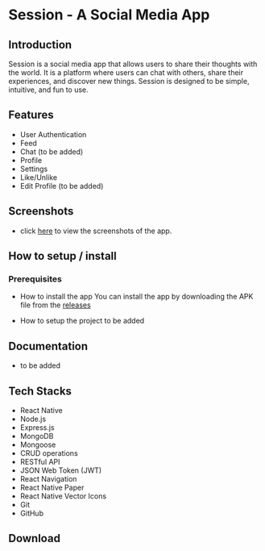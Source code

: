 # Session - A Social Media App

## Introduction
Session is a social media app that allows users to share their thoughts with the world. It is a platform where users can chat with others, share their experiences, and discover new things. Session is designed to be simple, intuitive, and fun to use.

## Features
- User Authentication
- Feed
- Chat (to be added)
- Profile
- Settings
- Like/Unlike
- Edit Profile (to be added)

## Screenshots
- click [here](https://github.com/realpxd/Session/tree/main/screenshots) to view the screenshots of the app.

## How to setup / install
### Prerequisites
- How to install the app
You can install the app by downloading the APK file from the [releases](https://github.com/realpxd/Session/releases/tag/v0.0.1-alpha)

- How to setup the project
to be added


## Documentation
- to be added


## Tech Stacks
- React Native
- Node.js
- Express.js
- MongoDB
- Mongoose
- CRUD operations
- RESTful API
- JSON Web Token (JWT)
- React Navigation
- React Native Paper
- React Native Vector Icons
- Git 
- GitHub



## Download
